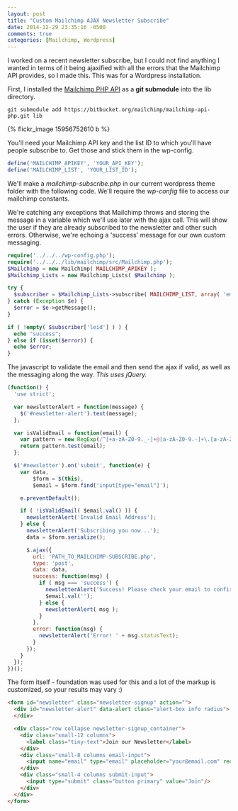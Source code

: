 ```yaml
---
layout: post
title: "Custom Mailchimp AJAX Newsletter Subscribe"
date: 2014-12-29 23:35:16 -0500
comments: true
categories: [Mailchimp, Wordpress]
---
```


I worked on a recent newsletter subscribe, but I could not find anything I wanted in terms of it being ajaxified with all the errors that the Mailchimp API provides, so I made this. This was for a Wordpress installation.

First, I installed the [Mailchimp PHP API](https://bitbucket.org/mailchimp/mailchimp-api-php) as a **git submodule** into the lib directory.

`git submodule add https://bitbucket.org/mailchimp/mailchimp-api-php.git lib`

{% flickr_image 15956752610 b %}

You'll need your Mailchimp API key and the list ID to which you'll have people subscribe to. Get those and stick them in the wp-config.

``` php wp-config.php
define('MAILCHIMP_APIKEY', 'YOUR_API_KEY');
define('MAILCHIMP_LIST', 'YOUR_LIST_ID');
```

We'll make a *mailchimp-subscribe.php* in our current wordpress theme folder with the following code. We'll require the *wp-config* file to access our mailchimp constants. 

We're catching any exceptions that Mailchimp throws and storing the message in a variable which we'll use later with the ajax call. This will show the user if they are already subscribed to the newsletter and other such errors. Otherwise, we're echoing a 'success' message for our own custom messaging.

``` php mailchimp-subscribe.php
require('../../../wp-config.php');
require('../../../lib/mailchimp/src/Mailchimp.php');
$Mailchimp = new Mailchimp( MAILCHIMP_APIKEY );
$Mailchimp_Lists = new Mailchimp_Lists( $Mailchimp );

try {
  $subscriber = $Mailchimp_Lists->subscribe( MAILCHIMP_LIST, array( 'email' => htmlentities($_POST['email']) ) );
} catch (Exception $e) {
  $error = $e->getMessage();
}

if ( !empty( $subscriber['leid'] ) ) {
  echo "success";
} else if (isset($error)) {
  echo $error;
}
```

The javascript to validate the email and then send the ajax if valid, as well as the messaging along the way. *This uses jQuery.*

``` javascript mailchimp-newsletter.js
(function() {
  'use strict';

  var newsletterAlert = function(message) {
    $('#newsletter-alert').text(message);
  };

  var isValidEmail = function(email) {
    var pattern = new RegExp(/^[+a-zA-Z0-9._-]+@[a-zA-Z0-9.-]+\.[a-zA-Z]{2,4}$/i);
    return pattern.test(email);
  };

  $('#newsletter').on('submit', function(e) {
    var data,
        $form = $(this),
        $email = $form.find('input[type="email"]');

    e.preventDefault();

    if ( !isValidEmail( $email.val() )) {
      newsletterAlert('Invalid Email Address');
    } else {
      newsletterAlert('Subscribing you now...');
      data = $form.serialize();

      $.ajax({
        url: 'PATH_TO_MAILCHIMP-SUBSCRIBE.php',
        type: 'post',
        data: data,
        success: function(msg) {
          if ( msg === 'success') {
            newsletterAlert('Success! Please check your email to confirm.');
            $email.val('');
          } else {
            newsletterAlert( msg );
          }
        },
        error: function(msg) {
          newsletterAlert('Error! ' + msg.statusText);
        }
      });
    }
  });
})();
```

The form itself - foundation was used for this and a lot of the markup is customized, so your results may vary :)

``` html form markup
<form id="newsletter" class="newsletter-signup" action="">
  <div id="newsletter-alert" data-alert class="alert-box info radius">
  </div>

  <div class="row collapse newsletter-signup_container">
    <div class="small-12 columns">
      <label class="tiny-text">Join our Newsletter</label>
    </div>
    <div class="small-8 columns email-input">
      <input name="email" type="email" placeholder="your@email.com" required/>
    </div>
    <div class="small-4 columns submit-input">
      <input type="submit" class="button primary" value="Join"/>
    </div>
  </div>
</form>
```